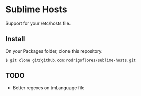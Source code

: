 Sublime Hosts
=============

Support for your /etc/hosts file.

## Install

On your Packages folder, clone this repository.

```shell
$ git clone git@github.com:rodrigoflores/sublime-hosts.git
```

## TODO

* Better regexes on tmLanguage file